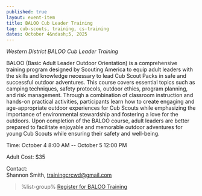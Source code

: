 ```yaml
---
published: true
layout: event-item
title: BALOO Cub Leader Training
tag: cub-scouts, training, cs-training
dates: October 4&ndash;5, 2025
---
```


*Western District BALOO Cub Leader Training*

BALOO (Basic Adult Leader Outdoor Orientation) is a comprehensive training program designed by Scouting America to equip adult leaders with the skills and knowledge necessary to lead Cub Scout Packs in safe and successful outdoor adventures. This course covers essential topics such as camping techniques, safety protocols, outdoor ethics, program planning, and risk management. Through a combination of classroom instruction and hands-on practical activities, participants learn how to create engaging and age-appropriate outdoor experiences for Cub Scouts while emphasizing the importance of environmental stewardship and fostering a love for the outdoors. Upon completion of the BALOO course, adult leaders are better prepared to facilitate enjoyable and memorable outdoor adventures for young Cub Scouts while ensuring their safety and well-being.

Time: October 4 8:00 AM -- October 5 12:00 PM

Adult Cost: $35

Contact:<br>
Shannon Smith, [trainingcrcwd@gmail.com](mailto:trainingcrcwd@gmail.com)

> %list-group%
> <a href="https://scoutingevent.com/066-94887" class="list-group-item">Register for BALOO Training</a>
